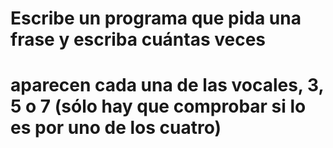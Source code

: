 # Escribe un programa que pida una frase y escriba cuántas veces
# aparecen cada una de las vocales, 3, 5 o 7 (sólo hay que comprobar si lo es por uno de los cuatro)